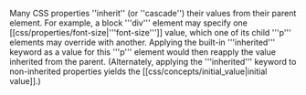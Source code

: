Many CSS properties ''inherit'' (or ''cascade'') their values from their parent element. For example, a block '''div''' element may specify one [[css/properties/font-size|'''font-size''']] value, which one of its child '''p''' elements may override with another.  Applying the built-in '''inherited''' keyword as a value for this '''p''' element would then reapply the value inherited from the parent. (Alternately, applying the '''inherited''' keyword to non-inherited properties yields the  [[css/concepts/initial_value|initial value]].)